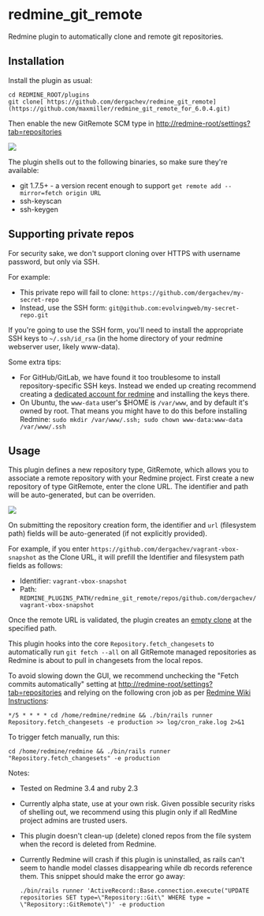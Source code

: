 redmine_git_remote
==================

Redmine plugin to automatically clone and remote git repositories.

## Installation

Install the plugin as usual:

```
cd REDMINE_ROOT/plugins
git clone[ https://github.com/dergachev/redmine_git_remote](https://github.com/maxmiller/redmine_git_remote_for_6.0.4.git)
```

Then enable the new GitRemote SCM type in [http://redmine-root/settings?tab=repositories](http://redmine-root/settings?tab=repositories)

![](images/available-scm.png)

The plugin shells out to the following binaries, so make sure they're available:
* git 1.7.5+ - a version recent enough to support `get remote add --mirror=fetch origin URL`
* ssh-keyscan
* ssh-keygen

## Supporting private repos

For security sake, we don't support cloning over HTTPS with username password, but only via SSH.

For example:

* This private repo will fail to clone: `https://github.com/dergachev/my-secret-repo`
* Instead, use the SSH form: `git@github.com:evolvingweb/my-secret-repo.git`

If you're going to use the SSH form, you'll need to install the appropriate SSH
keys to `~/.ssh/id_rsa` (in the home directory of your redmine webserver user,
likely www-data).

Some extra tips:

* For GitHub/GitLab, we have found it too troublesome to install repository-specific SSH keys.
  Instead we ended up creating recommend creating a
  [dedicated account for redmine](https://developer.github.com/guides/managing-deploy-keys/#machine-users)
  and installing the keys there.
* On Ubuntu, the `www-data` user's $HOME is `/var/www`, and by default it's owned by root.
  That means you might have to do this before installing Redmine: `sudo mkdir /var/www/.ssh; sudo chown www-data:www-data /var/www/.ssh`

## Usage

This plugin defines a new repository type, GitRemote, which allows you to associate
a remote repository with your Redmine project. First create a new repository of type
GitRemote, enter the clone URL. The identifier and path will be auto-generated, but can be overriden.

![](images/git-remote-config.png)

On submitting the repository creation form, the identifier and `url`
(filesystem path) fields will be auto-generated (if not explicitly provided).

For example, if you enter `https://github.com/dergachev/vagrant-vbox-snapshot` as the Clone URL,
it will prefill the Identifier and filesystem path fields as follows:
* Identifier: `vagrant-vbox-snapshot`
* Path: `REDMINE_PLUGINS_PATH/redmine_git_remote/repos/github.com/dergachev/vagrant-vbox-snapshot`

Once the remote URL is validated, the plugin creates an [empty clone](http://stackoverflow.com/questions/895819/whats-the-most-straightforward-way-to-clone-an-empty-bare-git-repository) at the specified path.

This plugin hooks into the core `Repository.fetch_changesets` to automatically
run `git fetch --all` on all GitRemote managed repositories as Redmine is about
to pull in changesets from the local repos.

To avoid slowing down the GUI, we recommend unchecking the "Fetch commits
automatically" setting at
[http://redmine-root/settings?tab=repositories](http://redmine-root/settings?tab=repositories)
and relying on the following cron job as per [Redmine Wiki Instructions](http://www.redmine.org/projects/redmine/wiki/RedmineRepositories):

```
*/5 * * * * cd /home/redmine/redmine && ./bin/rails runner Repository.fetch_changesets -e production >> log/cron_rake.log 2>&1
```

To trigger fetch manually, run this:

```
cd /home/redmine/redmine && ./bin/rails runner "Repository.fetch_changesets" -e production
```

Notes:

* Tested on Redmine 3.4 and ruby 2.3
* Currently alpha state, use at your own risk. Given possible security risks of shelling out,
  we recommend using this plugin only if all RedMine project admins are trusted users.
* This plugin doesn't clean-up (delete) cloned repos from the file system when the record
  is deleted from Redmine.
* Currently Redmine will crash if this plugin is uninstalled, as rails can't
  seem to handle model classes disappearing while db records reference them.
  This snippet should make the error go away:

    ```
    ./bin/rails runner 'ActiveRecord::Base.connection.execute("UPDATE repositories SET type=\"Repository::Git\" WHERE type = \"Repository::GitRemote\")' -e production
    ```
